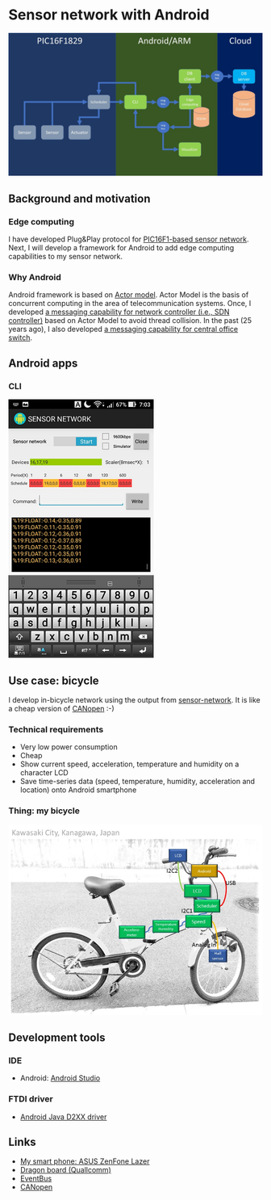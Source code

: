# Sensor network with Android

![flow-based-programming](./doc/flow_based_programming.jpg)

## Background and motivation

### Edge computing

I have developed Plug&Play protocol for [PIC16F1-based sensor network](https://github.com/araobp/sensor-network). Next, I will develop a framework for Android to add edge computing capabilities to my sensor network.

### Why Android

Android framework is based on [Actor model](https://en.wikipedia.org/wiki/Actor_model). Actor Model is the basis of concurrent computing in the area of telecommunication systems. Once, I developed [a messaging capability for network controller (i.e., SDN controller)](https://github.com/o3project/odenos/tree/develop/src/main/java/org/o3project/odenos/remoteobject/messagingclient) based on Actor Model to avoid thread collision. In the past (25 years ago), I also developed [a messaging capability for central office switch](https://github.com/araobp/neutron-lan/blob/master/doc/sdn_in_the_past.md).


## Android apps

### CLI

![screenshot_cli](./doc/screenshot_cli.png)

## Use case: bicycle

I develop in-bicycle network using the output from [sensor-network](https://github.com/araobp/sensor-network). It is like a cheap version of [CANopen](https://www.can-cia.org/canopen/) :-)

### Technical requirements

- Very low power consumption
- Cheap
- Show current speed, acceleration, temperature and humidity on a character LCD
- Save time-series data (speed, temperature, humidity, acceleration and location) onto Android smartphone

### Thing: my bicycle

![network](./doc/network.jpg)

## Development tools

### IDE
- Android: [Android Studio](https://developer.android.com/studio/index.html)

### FTDI driver
- [Android Java D2XX driver](http://www.ftdichip.com/Drivers/D2XX.htm)

## Links
- [My smart phone: ASUS ZenFone Lazer](https://www.asus.com/Phone/ZenFone-2-Laser-ZE500KL/)
- [Dragon board (Quallcomm)](https://developer.qualcomm.com/hardware/dragonboard-410c)
- [EventBus](https://github.com/greenrobot/EventBus#add-eventbus-to-your-project)
- [CANopen](https://www.can-cia.org/canopen/)
